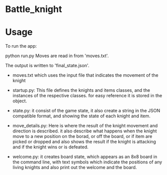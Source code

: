 # Battle_knight
# Usage
To run the app:

python run.py
Moves are read in from 'moves.txt'.

The output is written to 'final_state.json'.

* moves.txt which uses the input file that indicates the movement of the knight

* startup.py: This file defines the knights and items classes, and the instances of the respective classes. for easy reference it is stored in the object.

* state.py: it consist of the game state, it also create a string in the JSON compatible format, and showing the state of each knight and item.

* move_details.py: Here is where the result of the knight movement and direction is described. it also describe what happens when the knight move to a new position on the borad, or off the board, or if item are picked or dropped and also shows the result if the knight is attacking and if the knight wins or is defeated.

* welcome.py: it creates board state, which appears as an 8x8 board in the command line, with text symbols which indicate the positions of any living knights and also print out the welcome and the board.
